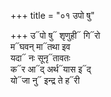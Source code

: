 +++
title = "०१ उपो षु"

+++
उ᳓पो षु᳓ शृणुही᳓ गि᳓रो  
म᳓घवन् मा᳓तथा इव  
यदा᳓ नः सूनृ᳓तावतः  
क᳓र आ᳓द् अर्थ᳓यास इ᳓द्  
यो᳓जा नु᳓ इन्द्र ते ह᳓री